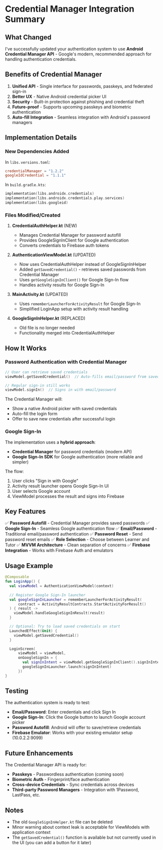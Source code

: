 # Credential Manager Integration Summary

## What Changed

I've successfully updated your authentication system to use **Android Credential Manager API** - Google's modern, recommended approach for handling authentication credentials.

## Benefits of Credential Manager

1. **Unified API** - Single interface for passwords, passkeys, and federated sign-in
2. **Better UX** - Native Android credential picker UI
3. **Security** - Built-in protection against phishing and credential theft
4. **Future-proof** - Supports upcoming passkeys and biometric authentication
5. **Auto-fill Integration** - Seamless integration with Android's password managers

## Implementation Details

### New Dependencies Added

In `libs.versions.toml`:
```toml
credentialManager = "1.2.2"
googleIdCredential = "1.1.1"
```

In `build.gradle.kts`:
```kotlin
implementation(libs.androidx.credentials)
implementation(libs.androidx.credentials.play.services)
implementation(libs.googleid)
```

### Files Modified/Created

1. **CredentialAuthHelper.kt** (NEW)
   - Manages Credential Manager for password autofill
   - Provides GoogleSignInClient for Google authentication
   - Converts credentials to Firebase auth tokens

2. **AuthenticationViewModel.kt** (UPDATED)
   - Now uses CredentialAuthHelper instead of GoogleSignInHelper
   - Added `getSavedCredential()` - retrieves saved passwords from Credential Manager
   - Uses `getGoogleSignInClient()` for Google Sign-In flow
   - Handles activity results for Google Sign-In

3. **MainActivity.kt** (UPDATED)
   - Uses `rememberLauncherForActivityResult` for Google Sign-In
   - Simplified LoginApp setup with activity result handling

4. **GoogleSignInHelper.kt** (REPLACED)
   - Old file is no longer needed
   - Functionality merged into CredentialAuthHelper

## How It Works

### Password Authentication with Credential Manager

```kotlin
// User can retrieve saved credentials
viewModel.getSavedCredential()  // Auto-fills email/password from saved credentials

// Regular sign-in still works
viewModel.signIn()  // Signs in with email/password
```

The Credential Manager will:
- Show a native Android picker with saved credentials
- Auto-fill the login form
- Offer to save new credentials after successful login

### Google Sign-In

The implementation uses a **hybrid approach**:
- **Credential Manager** for password credentials (modern API)
- **Google Sign-In SDK** for Google authentication (more reliable and simpler)

The flow:
1. User clicks "Sign in with Google"
2. Activity result launcher opens Google Sign-In UI
3. User selects Google account
4. ViewModel processes the result and signs into Firebase

## Key Features

✅ **Password Autofill** - Credential Manager provides saved passwords
✅ **Google Sign-In** - Seamless Google authentication flow
✅ **Email/Password** - Traditional email/password authentication
✅ **Password Reset** - Send password reset emails
✅ **Role Selection** - Choose between Learner and Tutor
✅ **MVVM Architecture** - Clean separation of concerns
✅ **Firebase Integration** - Works with Firebase Auth and emulators

## Usage Example

```kotlin
@Composable
fun LoginApp() {
  val viewModel = AuthenticationViewModel(context)
  
  // Register Google Sign-In launcher
  val googleSignInLauncher = rememberLauncherForActivityResult(
      contract = ActivityResultContracts.StartActivityForResult()
  ) { result ->
    viewModel.handleGoogleSignInResult(result)
  }

  // Optional: Try to load saved credentials on start
  LaunchedEffect(Unit) {
    viewModel.getSavedCredential()
  }

  LoginScreen(
      viewModel = viewModel,
      onGoogleSignIn = {
        val signInIntent = viewModel.getGoogleSignInClient().signInIntent
        googleSignInLauncher.launch(signInIntent)
      })
}
```

## Testing

The authentication system is ready to test:
- **Email/Password**: Enter credentials and click Sign In
- **Google Sign-In**: Click the Google button to launch Google account picker
- **Password Autofill**: Android will offer to save/retrieve credentials
- **Firebase Emulator**: Works with your existing emulator setup (10.0.2.2:9099)

## Future Enhancements

The Credential Manager API is ready for:
- **Passkeys** - Passwordless authentication (coming soon)
- **Biometric Auth** - Fingerprint/face authentication
- **Cross-device Credentials** - Sync credentials across devices
- **Third-party Password Managers** - Integration with 1Password, LastPass, etc.

## Notes

- The old `GoogleSignInHelper.kt` file can be deleted
- Minor warning about context leak is acceptable for ViewModels with application context
- The `getSavedCredential()` function is available but not currently used in the UI (you can add a button for it later)


